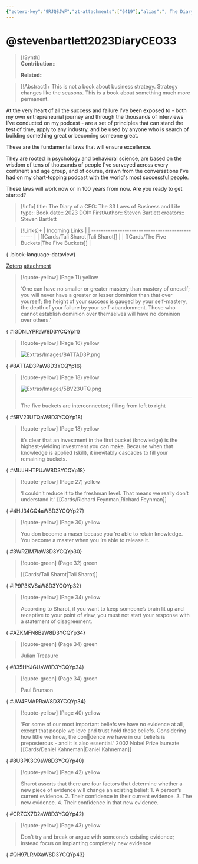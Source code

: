 ```yaml
---
{"zotero-key":"9RJQSJWF","zt-attachments":["6419"],"alias":", The Diary of a CEO: The 33 Laws of Business and Life","keywords":[],"FirstAuthor":"[[ Steven Bartlett]]","tags":["source/book"],"dg-publish":true,"Status":"Reading","permalink":"/sources/books/stevenbartlett2023-diary-ceo-33/","dgPassFrontmatter":true}
---
```


# @stevenbartlett2023DiaryCEO33

>[!Synth]  
>**Contribution**::  
>  
>**Related**:: 
>  

> [!Abstract]+
> This is not a book about business strategy. Strategy changes like the seasons.
This is a book about something much more permanent.

At the very heart of all the success and failure I've been exposed to - both my own entrepreneurial journey and through the thousands of interviews I've conducted on my podcast - are a set of principles that can stand the test of time, apply to any industry, and be used by anyone who is search of building something great or becoming someone great.

These are the fundamental laws that will ensure excellence.

They are rooted in psychology and behavioral science, are based on the wisdom of tens of thousands of people I've surveyed across every continent and age group, and of course, drawn from the conversations I've had on my chart-topping podcast with the world's most successful people.

These laws will work now or in 100 years from now. Are you ready to get started?

> [!Info]
> title: The Diary of a CEO: The 33 Laws of Business and Life
> type:: Book
> date:: 2023
> DOI:: 
> FirstAuthor:: Steven Bartlett
> creators:: Steven Bartlett

> [!Links]+
>  | Incoming Links                                  |
> | ----------------------------------------------- |
> | [[Cards/Tali Sharot\|Tali Sharot]]           |
> | [[Cards/The Five Buckets\|The Five Buckets]] |
> 
{ .block-language-dataview}


[Zotero](zotero://select/library/items/9RJQSJWF) [attachment](<file:///Users/nathanmaxwell/Zotero/storage/W8D3YCQY/Steven%20Bartlett_2023_The%20Diary%20of%20a%20CEO.pdf>)

> [!quote-yellow] (Page 11) yellow
> 
> ‘One can have no smaller or greater mastery than mastery of oneself; you will never have a greater or lesser dominion than that over yourself; the height of your success is gauged by your self-mastery, the depth of your failure by your self-abandonment. Those who cannot establish dominion over themselves will have no dominion over others.’
>
{ #IGDNLYPRaW8D3YCQYp11}


> [!quote-yellow] (Page 16) yellow
> 
> ![Extras/Images/8ATTAD3P.png](/img/user/Extras/Images/8ATTAD3P.png)
>
{ #8ATTAD3PaW8D3YCQYp16}


> [!quote-yellow] (Page 18) yellow
> 
> ![Extras/Images/5BV23UTQ.png](/img/user/Extras/Images/5BV23UTQ.png)
> 
> ---
> The five buckets are interconnected; filling from left to right
>
{ #5BV23UTQaW8D3YCQYp18}


> [!quote-yellow] (Page 18) yellow
> 
> it’s clear that an investment in the first bucket (knowledge) is the highest-yielding investment you can make. Because when that knowledge is applied (skill), it inevitably cascades to fill your remaining buckets.
>
{ #MUJHHTPUaW8D3YCQYp18}


> [!quote-yellow] (Page 27) yellow
> 
> ‘I couldn’t reduce it to the freshman level. That means we really don’t understand it.’ [[Cards/Richard Feynman\|Richard Feynman]]
>
{ #4HJ34GQ4aW8D3YCQYp27}


> [!quote-yellow] (Page 30) yellow
> 
> You don become a maser becase you ’re able to retain knowledge.  You become a master when you ’re able to release it.
>
{ #3WRZIM7IaW8D3YCQYp30}


> [!quote-green] (Page 32) green
> 
> [[Cards/Tali Sharot\|Tali Sharot]]
>
{ #IP9P3KVSaW8D3YCQYp32}


> [!quote-yellow] (Page 34) yellow
> 
> According to Sharot, if you want to keep someone’s brain lit up and receptive to your point of view, you must not start your response with a statement of disagreement.
>
{ #AZKMFN8BaW8D3YCQYp34}


> [!quote-green] (Page 34) green
> 
> Julian Treasure
>
{ #835HYJGUaW8D3YCQYp34}


> [!quote-green] (Page 34) green
> 
> Paul Brunson
>
{ #JW4FMARRaW8D3YCQYp34}


> [!quote-yellow] (Page 40) yellow
> 
> ‘For some of our most important beliefs we have no evidence at all, except that people we love and trust hold these beliefs. Considering how little we know, the condence we have in our beliefs is preposterous - and it is also essential.’ 2002 Nobel Prize laureate [[Cards/Daniel Kahneman\|Daniel Kahneman]]
>
{ #8U3PK3C9aW8D3YCQYp40}


> [!quote-yellow] (Page 42) yellow
> 
> Sharot asserts that there are four factors that determine whether a new piece of evidence will change an existing belief: 1. A person’s current evidence.  2. Their confidence in their current evidence.  3. The new evidence.  4. Their confidence in that new evidence.
>
{ #CRZCX7D2aW8D3YCQYp42}


> [!quote-yellow] (Page 43) yellow
> 
> Don’t try and break or argue with someone’s existing evidence; instead focus on implanting completely new evidence
>
{ #QH97LRMXaW8D3YCQYp43}

